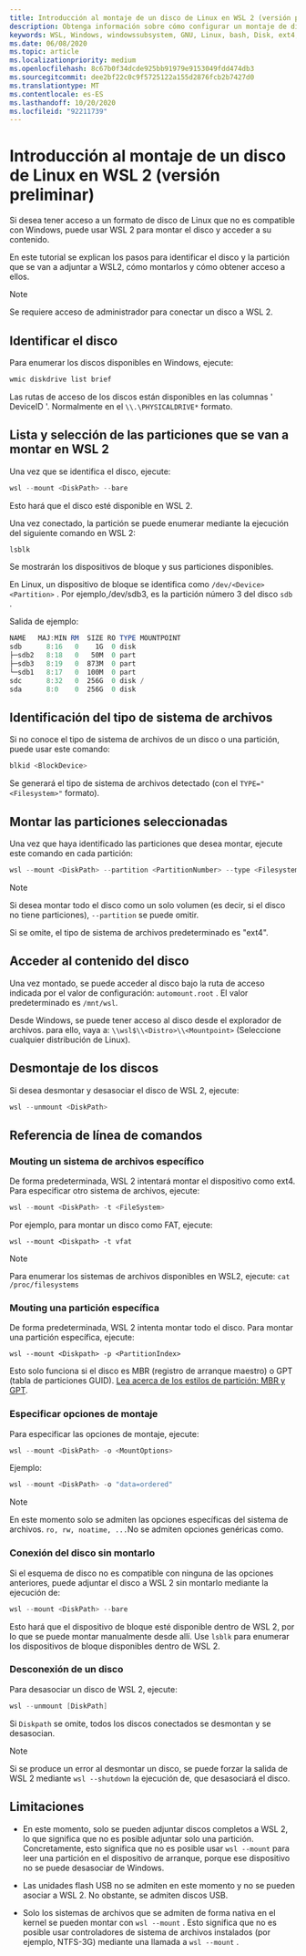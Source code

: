 ```yaml
---
title: Introducción al montaje de un disco de Linux en WSL 2 (versión preliminar)
description: Obtenga información sobre cómo configurar un montaje de disco en WSL 2 y cómo obtener acceso a él.
keywords: WSL, Windows, windowssubsystem, GNU, Linux, bash, Disk, ext4, filesystem, Mount
ms.date: 06/08/2020
ms.topic: article
ms.localizationpriority: medium
ms.openlocfilehash: 8c67b0f34dcde925bb91979e9153049fdd474db3
ms.sourcegitcommit: dee2bf22c0c9f5725122a155d2876fcb2b7427d0
ms.translationtype: MT
ms.contentlocale: es-ES
ms.lasthandoff: 10/20/2020
ms.locfileid: "92211739"
---
```

# <a name="get-started-mounting-a-linux-disk-in-wsl-2-preview"></a>Introducción al montaje de un disco de Linux en WSL 2 (versión preliminar)

Si desea tener acceso a un formato de disco de Linux que no es compatible con Windows, puede usar WSL 2 para montar el disco y acceder a su contenido.

En este tutorial se explican los pasos para identificar el disco y la partición que se van a adjuntar a WSL2, cómo montarlos y cómo obtener acceso a ellos.

> [!NOTE]
> Se requiere acceso de administrador para conectar un disco a WSL 2.

## <a name="identify-the-disk"></a>Identificar el disco

Para enumerar los discos disponibles en Windows, ejecute:

```powershell
wmic diskdrive list brief
```

Las rutas de acceso de los discos están disponibles en las columnas ' DeviceID '. Normalmente en el `\\.\PHYSICALDRIVE*` formato.

## <a name="list-and-select-the-partitions-to-mount-in-wsl-2"></a>Lista y selección de las particiones que se van a montar en WSL 2

Una vez que se identifica el disco, ejecute:

```powershell
wsl --mount <DiskPath> --bare
```

Esto hará que el disco esté disponible en WSL 2.

Una vez conectado, la partición se puede enumerar mediante la ejecución del siguiente comando en WSL 2:

```powershell
lsblk
```

Se mostrarán los dispositivos de bloque y sus particiones disponibles.

En Linux, un dispositivo de bloque se identifica como  `/dev/<Device><Partition>` . Por ejemplo,/dev/sdb3, es la partición número 3 del disco `sdb` .

Salida de ejemplo:

```powershell
NAME   MAJ:MIN RM  SIZE RO TYPE MOUNTPOINT
sdb      8:16   0    1G  0 disk
├─sdb2   8:18   0   50M  0 part
├─sdb3   8:19   0  873M  0 part
└─sdb1   8:17   0  100M  0 part
sdc      8:32   0  256G  0 disk /
sda      8:0    0  256G  0 disk
```

## <a name="identifying-the-filesystem-type"></a>Identificación del tipo de sistema de archivos

Si no conoce el tipo de sistema de archivos de un disco o una partición, puede usar este comando:

```powershell
blkid <BlockDevice>
```

Se generará el tipo de sistema de archivos detectado (con el `TYPE="<Filesystem>"` formato).

## <a name="mount-the-selected-partitions"></a>Montar las particiones seleccionadas

Una vez que haya identificado las particiones que desea montar, ejecute este comando en cada partición: 

```powershell
wsl --mount <DiskPath> --partition <PartitionNumber> --type <Filesystem>
```

> [!NOTE]
> Si desea montar todo el disco como un solo volumen (es decir, si el disco no tiene particiones), `--partition` se puede omitir.
> 
> Si se omite, el tipo de sistema de archivos predeterminado es "ext4".

## <a name="access-the-disk-content"></a>Acceder al contenido del disco

Una vez montado, se puede acceder al disco bajo la ruta de acceso indicada por el valor de configuración: `automount.root` . El valor predeterminado es `/mnt/wsl`.

Desde Windows, se puede tener acceso al disco desde el explorador de archivos. para ello, vaya a: `\\wsl$\\<Distro>\\<Mountpoint>` (Seleccione cualquier distribución de Linux).

## <a name="unmount-the-disk"></a>Desmontaje de los discos

Si desea desmontar y desasociar el disco de WSL 2, ejecute:

```powershell
wsl --unmount <DiskPath>
```

## <a name="command-line-reference"></a>Referencia de línea de comandos

### <a name="mouting-a-specific-filesystem"></a>Mouting un sistema de archivos específico

De forma predeterminada, WSL 2 intentará montar el dispositivo como ext4. Para especificar otro sistema de archivos, ejecute:

```powershell
wsl --mount <DiskPath> -t <FileSystem>
```

Por ejemplo, para montar un disco como FAT, ejecute:

```
wsl --mount <Diskpath> -t vfat
```

> [!NOTE]
> Para enumerar los sistemas de archivos disponibles en WSL2, ejecute: `cat /proc/filesystems`

### <a name="mouting-a-specific-partition"></a>Mouting una partición específica

De forma predeterminada, WSL 2 intenta montar todo el disco. Para montar una partición específica, ejecute:

```
wsl --mount <Diskpath> -p <PartitionIndex>
```

Esto solo funciona si el disco es MBR (registro de arranque maestro) o GPT (tabla de particiones GUID). [Lea acerca de los estilos de partición: MBR y GPT](/windows-server/storage/disk-management/initialize-new-disks#about-partition-styles---gpt-and-mbr).

### <a name="specifying-mount-options"></a>Especificar opciones de montaje

Para especificar las opciones de montaje, ejecute:

```powershell
wsl --mount <DiskPath> -o <MountOptions>
```

Ejemplo:

```powershell
wsl --mount <DiskPath> -o "data=ordered"
```

> [!NOTE]
> En este momento solo se admiten las opciones específicas del sistema de archivos. `ro, rw, noatime, ...`No se admiten opciones genéricas como.

### <a name="attaching-the-disk-without-mounting-it"></a>Conexión del disco sin montarlo

Si el esquema de disco no es compatible con ninguna de las opciones anteriores, puede adjuntar el disco a WSL 2 sin montarlo mediante la ejecución de:

```powershell
wsl --mount <DiskPath> --bare
```

Esto hará que el dispositivo de bloque esté disponible dentro de WSL 2, por lo que se puede montar manualmente desde allí. Use `lsblk` para enumerar los dispositivos de bloque disponibles dentro de WSL 2.

### <a name="detaching-a-disk"></a>Desconexión de un disco

Para desasociar un disco de WSL 2, ejecute:

```powershell
wsl --unmount [DiskPath]
```

Si `Diskpath` se omite, todos los discos conectados se desmontan y se desasocian.

> [!NOTE]
> Si se produce un error al desmontar un disco, se puede forzar la salida de WSL 2 mediante `wsl --shutdown` la ejecución de, que desasociará el disco.

## <a name="limitations"></a>Limitaciones

- En este momento, solo se pueden adjuntar discos completos a WSL 2, lo que significa que no es posible adjuntar solo una partición. Concretamente, esto significa que no es posible usar `wsl --mount` para leer una partición en el dispositivo de arranque, porque ese dispositivo no se puede desasociar de Windows.

- Las unidades flash USB no se admiten en este momento y no se pueden asociar a WSL 2. No obstante, se admiten discos USB.

- Solo los sistemas de archivos que se admiten de forma nativa en el kernel se pueden montar con `wsl --mount` . Esto significa que no es posible usar controladores de sistema de archivos instalados (por ejemplo, NTFS-3G) mediante una llamada a `wsl --mount` .
